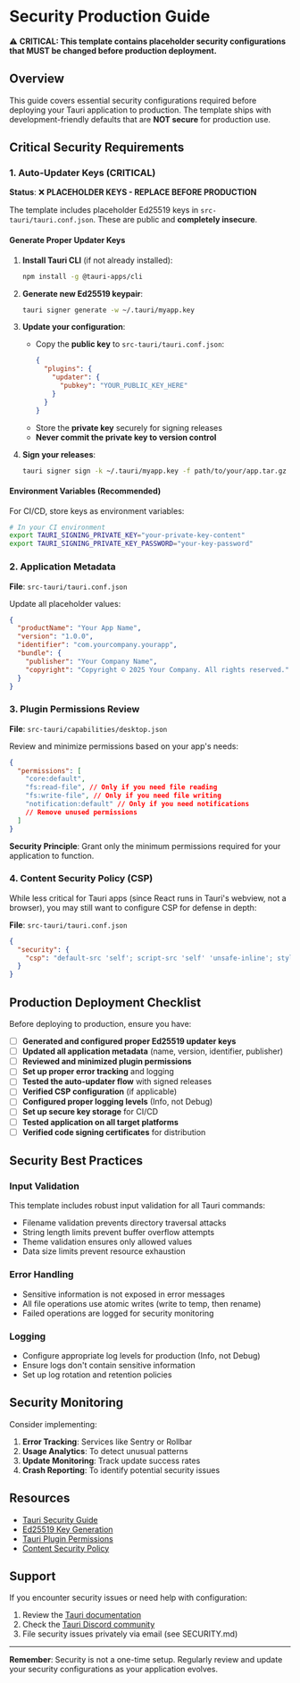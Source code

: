 # Security Production Guide

⚠️ **CRITICAL: This template contains placeholder security configurations that MUST be changed before production deployment.**

## Overview

This guide covers essential security configurations required before deploying your Tauri application to production. The template ships with development-friendly defaults that are **NOT secure** for production use.

## Critical Security Requirements

### 1. Auto-Updater Keys (CRITICAL)

**Status**: ❌ **PLACEHOLDER KEYS - REPLACE BEFORE PRODUCTION**

The template includes placeholder Ed25519 keys in `src-tauri/tauri.conf.json`. These are public and **completely insecure**.

#### Generate Proper Updater Keys

1. **Install Tauri CLI** (if not already installed):

   ```bash
   npm install -g @tauri-apps/cli
   ```

2. **Generate new Ed25519 keypair**:

   ```bash
   tauri signer generate -w ~/.tauri/myapp.key
   ```

3. **Update your configuration**:
   - Copy the **public key** to `src-tauri/tauri.conf.json`:
     ```json
     {
       "plugins": {
         "updater": {
           "pubkey": "YOUR_PUBLIC_KEY_HERE"
         }
       }
     }
     ```
   - Store the **private key** securely for signing releases
   - **Never commit the private key to version control**

4. **Sign your releases**:
   ```bash
   tauri signer sign -k ~/.tauri/myapp.key -f path/to/your/app.tar.gz
   ```

#### Environment Variables (Recommended)

For CI/CD, store keys as environment variables:

```bash
# In your CI environment
export TAURI_SIGNING_PRIVATE_KEY="your-private-key-content"
export TAURI_SIGNING_PRIVATE_KEY_PASSWORD="your-key-password"
```

### 2. Application Metadata

**File**: `src-tauri/tauri.conf.json`

Update all placeholder values:

```json
{
  "productName": "Your App Name",
  "version": "1.0.0",
  "identifier": "com.yourcompany.yourapp",
  "bundle": {
    "publisher": "Your Company Name",
    "copyright": "Copyright © 2025 Your Company. All rights reserved."
  }
}
```

### 3. Plugin Permissions Review

**File**: `src-tauri/capabilities/desktop.json`

Review and minimize permissions based on your app's needs:

```json
{
  "permissions": [
    "core:default",
    "fs:read-file", // Only if you need file reading
    "fs:write-file", // Only if you need file writing
    "notification:default" // Only if you need notifications
    // Remove unused permissions
  ]
}
```

**Security Principle**: Grant only the minimum permissions required for your application to function.

### 4. Content Security Policy (CSP)

While less critical for Tauri apps (since React runs in Tauri's webview, not a browser), you may still want to configure CSP for defense in depth:

**File**: `src-tauri/tauri.conf.json`

```json
{
  "security": {
    "csp": "default-src 'self'; script-src 'self' 'unsafe-inline'; style-src 'self' 'unsafe-inline';"
  }
}
```

## Production Deployment Checklist

Before deploying to production, ensure you have:

- [ ] **Generated and configured proper Ed25519 updater keys**
- [ ] **Updated all application metadata** (name, version, identifier, publisher)
- [ ] **Reviewed and minimized plugin permissions**
- [ ] **Set up proper error tracking** and logging
- [ ] **Tested the auto-updater flow** with signed releases
- [ ] **Verified CSP configuration** (if applicable)
- [ ] **Configured proper logging levels** (Info, not Debug)
- [ ] **Set up secure key storage** for CI/CD
- [ ] **Tested application on all target platforms**
- [ ] **Verified code signing certificates** for distribution

## Security Best Practices

### Input Validation

This template includes robust input validation for all Tauri commands:

- Filename validation prevents directory traversal attacks
- String length limits prevent buffer overflow attempts
- Theme validation ensures only allowed values
- Data size limits prevent resource exhaustion

### Error Handling

- Sensitive information is not exposed in error messages
- All file operations use atomic writes (write to temp, then rename)
- Failed operations are logged for security monitoring

### Logging

- Configure appropriate log levels for production (Info, not Debug)
- Ensure logs don't contain sensitive information
- Set up log rotation and retention policies

## Security Monitoring

Consider implementing:

1. **Error Tracking**: Services like Sentry or Rollbar
2. **Usage Analytics**: To detect unusual patterns
3. **Update Monitoring**: Track update success rates
4. **Crash Reporting**: To identify potential security issues

## Resources

- [Tauri Security Guide](https://tauri.app/distribute/updater/#signing-updates)
- [Ed25519 Key Generation](https://tauri.app/distribute/updater/#signing-updates)
- [Tauri Plugin Permissions](https://tauri.app/references/v2/permissions/)
- [Content Security Policy](https://developer.mozilla.org/en-US/docs/Web/HTTP/CSP)

## Support

If you encounter security issues or need help with configuration:

1. Review the [Tauri documentation](https://tauri.app/)
2. Check the [Tauri Discord community](https://discord.com/invite/tauri)
3. File security issues privately via email (see SECURITY.md)

---

**Remember**: Security is not a one-time setup. Regularly review and update your security configurations as your application evolves.
